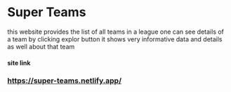 # Super Teams
 this website provides the list of all teams in a league
 one can see details of a team by clicking explor button
 it shows very informative data and details as well about that team 

#### site link
### https://super-teams.netlify.app/
